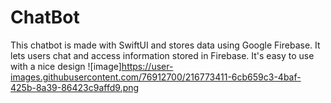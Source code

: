 # ChatBot
This chatbot is made with SwiftUI and stores data using Google Firebase. It lets users chat and access information stored in Firebase. It's easy to use with a nice design
![image]https://user-images.githubusercontent.com/76912700/216773411-6cb659c3-4baf-425b-8a39-86423c9affd9.png
